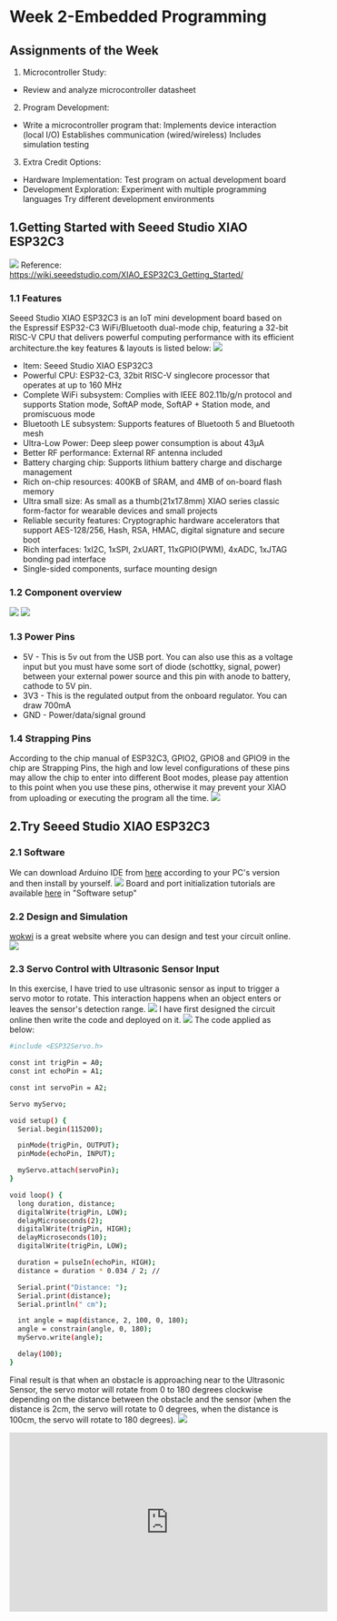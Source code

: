 # Week 2-Embedded Programming

## Assignments of the Week
1. Microcontroller Study:
- Review and analyze microcontroller datasheet
2. Program Development:
-  Write a microcontroller program that:
Implements device interaction (local I/O)
Establishes communication (wired/wireless)
Includes simulation testing
3. Extra Credit Options:
- Hardware Implementation:
Test program on actual development board
- Development Exploration:
Experiment with multiple programming languages
Try different development environments

## 1.Getting Started with Seeed Studio XIAO ESP32C3
![](https://unncfab.oss-cn-hangzhou.aliyuncs.com/img/AL/20250320173918226.png)
Reference:
https://wiki.seeedstudio.com/XIAO_ESP32C3_Getting_Started/
### 1.1 Features 
Seeed Studio XIAO ESP32C3 is an IoT mini development board based on the Espressif ESP32-C3 WiFi/Bluetooth dual-mode chip, featuring a 32-bit RISC-V CPU that delivers powerful computing performance with its efficient architecture.the key features & layouts is listed below:
![](https://unncfab.oss-cn-hangzhou.aliyuncs.com/img/AL/20250317180532540.png)
- Item: Seeed Studio XIAO ESP32C3
- Powerful CPU: ESP32-C3, 32­bit RISC­-V single­core processor that operates at up to 160 MHz
- Complete Wi­Fi subsystem: Complies with IEEE 802.11b/g/n protocol and supports Station mode, SoftAP mode, SoftAP + Station mode, and promiscuous mode
- Bluetooth LE subsystem: Supports features of Bluetooth 5 and Bluetooth mesh
- Ultra-Low Power: Deep sleep power consumption is about 43μA	
- Better RF performance: External RF antenna included
- Battery charging chip: Supports lithium battery charge and discharge management
- Rich on-chip resources: 400KB of SRAM, and 4MB of on-board flash memory
- Ultra small size: As small as a thumb(21x17.8mm) XIAO series classic form-factor for wearable devices and small projects
- Reliable security features: Cryptographic hardware accelerators that support AES-128/256, Hash, RSA, HMAC, digital signature and secure boot
- Rich interfaces: 1xI2C, 1xSPI, 2xUART, 11xGPIO(PWM), 4xADC, 1xJTAG bonding pad interface
- Single-sided components, surface mounting design

### 1.2 Component overview
 ![](https://unncfab.oss-cn-hangzhou.aliyuncs.com/img/AL/20250317181336629.png)
 ![](https://unncfab.oss-cn-hangzhou.aliyuncs.com/img/AL/20250317181348606.png)

 ### 1.3 Power Pins
 - 5V - This is 5v out from the USB port. You can also use this as a voltage input but you must have some sort of diode (schottky, signal, power) between your external power source and this pin with anode to battery, cathode to 5V pin.
 - 3V3 - This is the regulated output from the onboard regulator. You can draw 700mA
 - GND - Power/data/signal ground

 ### 1.4 Strapping Pins
 According to the chip manual of ESP32C3, GPIO2, GPIO8 and GPIO9 in the chip are Strapping Pins, the high and low level configurations of these pins may allow the chip to enter into different Boot modes, please pay attention to this point when you use these pins, otherwise it may prevent your XIAO from uploading or executing the program all the time.
 ![](https://unncfab.oss-cn-hangzhou.aliyuncs.com/img/AL/20250317181552807.png)

## 2.Try Seeed Studio XIAO ESP32C3

### 2.1 Software
We can download Arduino IDE from [here](https://www.arduino.cc/) according to your PC's version and then install by yourself.
![](https://unncfab.oss-cn-hangzhou.aliyuncs.com/img/AL/20250317182020875.png)
Board and port initialization tutorials are available [here](https://wiki.seeedstudio.com/XIAO_ESP32C3_Getting_Started/) in "Software setup"
### 2.2 Design and Simulation
[wokwi](https://wokwi.com/) is a great website where you can design and test your circuit online.
![](https://unncfab.oss-cn-hangzhou.aliyuncs.com/img/AL/20250317182323862.png)
### 2.3 Servo Control with Ultrasonic Sensor Input
In this exercise, I have tried to use ultrasonic sensor as input to trigger a servo motor to rotate. This interaction happens when an object enters or leaves the sensor's detection range.
![](https://unncfab.oss-cn-hangzhou.aliyuncs.com/img/AL/%E5%BE%AE%E4%BF%A1%E5%9B%BE%E7%89%87_20250317213139.jpg)
I have first designed the circuit online then write the code and deployed on it.
![](https://unncfab.oss-cn-hangzhou.aliyuncs.com/img/AL/20250320173700676.png)
The code applied as below:
```bash
#include <ESP32Servo.h>

const int trigPin = A0;
const int echoPin = A1;

const int servoPin = A2;

Servo myServo;

void setup() {
  Serial.begin(115200);

  pinMode(trigPin, OUTPUT);
  pinMode(echoPin, INPUT);

  myServo.attach(servoPin);
}

void loop() {
  long duration, distance;
  digitalWrite(trigPin, LOW);
  delayMicroseconds(2);
  digitalWrite(trigPin, HIGH);
  delayMicroseconds(10);
  digitalWrite(trigPin, LOW);

  duration = pulseIn(echoPin, HIGH);
  distance = duration * 0.034 / 2; // 

  Serial.print("Distance: ");
  Serial.print(distance);
  Serial.println(" cm");

  int angle = map(distance, 2, 100, 0, 180); 
  angle = constrain(angle, 0, 180);        
  myServo.write(angle);                     

  delay(100);
}
```
Final result is that when an obstacle is approaching near to the Ultrasonic Sensor, the servo motor will rotate from 0 to 180 degrees clockwise depending on the distance between the obstacle and the sensor (when the distance is 2cm, the servo will rotate to 0 degrees, when the distance is 100cm, the servo will rotate to 180 degrees).
![](https://unncfab.oss-cn-hangzhou.aliyuncs.com/img/AL/20250317214259638.png)
<iframe width="560" height="315" src="https://www.youtube.com/embed/IcWiZKmkxjE?si=2FcdbHPBNEDrSf-B" title="YouTube video player" frameborder="0" allow="accelerometer; autoplay; clipboard-write; encrypted-media; gyroscope; picture-in-picture; web-share" referrerpolicy="strict-origin-when-cross-origin" allowfullscreen></iframe>